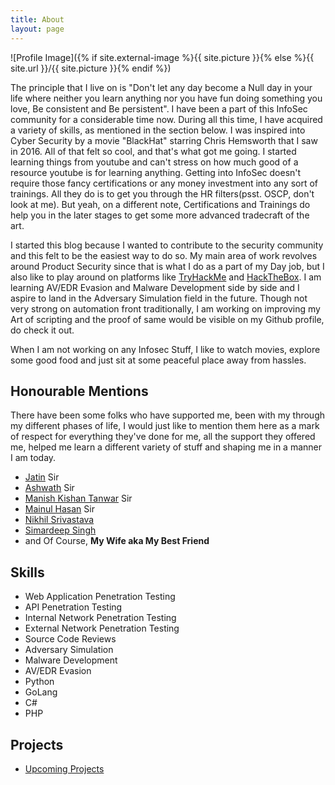 ```yaml
---
title: About
layout: page
---
```

![Profile Image]({% if site.external-image %}{{ site.picture }}{% else %}{{ site.url }}/{{ site.picture }}{% endif %})

<p>The principle that I live on is "Don't let any day become a Null day in your life where neither you learn anything nor you have fun doing something you love, Be consistent and Be persistent". I have been a part of this InfoSec community for a considerable time now. During all this time, I have acquired a variety of skills, as mentioned in the section below. I was inspired into Cyber Security by a movie "BlackHat" starring Chris Hemsworth that I saw in 2016. All of that felt so cool, and that's what got me going. I started learning things from youtube and can't stress on how much good of a resource youtube is for learning anything. Getting into InfoSec doesn't require those fancy certifications or any money investment into any sort of trainings. All they do is to get you through the HR filters(psst. OSCP, don't look at me). But yeah, on a different note, Certifications and Trainings do help you in the later stages to get some more advanced tradecraft of the art.</p>

<p>I started this blog because I wanted to contribute to the security community and this felt to be the easiest way to do so. My main area of work revolves around Product Security since that is what I do as a part of my Day job, but I  also like to play around on platforms like <a href="https://tryhackme.com/p/r0075cr1p7">TryHackMe</a> and <a href="https://app.hackthebox.com/profile/1482">HackTheBox</a>. I am learning AV/EDR Evasion and Malware Development side by side and I aspire to land in the Adversary Simulation field in the future. Though not very strong on automation front traditionally, I am working on improving my Art of scripting and the proof of same would be visible on my Github profile, do check it out.</p>
<p>When I am not working on any Infosec Stuff, I like to watch movies, explore some good food and just sit at some peaceful place away from hassles.</p>

<h2>Honourable Mentions</h2>
<p>There have been some folks who have supported me, been with my through my different phases of life, I would just like to mention them here as a mark of respect for everything they've done for me, all the support they offered me, helped me learn a different variety of stuff and shaping me in a manner I am today.
<p>
<ul>
	<li><a href="https://www.linkedin.com/in/sethijatin">Jatin</a> Sir</li>
	<li><a href="https://twitter.com/ka3hk">Ashwath</a> Sir</li>
	<li><a href="https://twitter.com/IndiShell1046">Manish Kishan Tanwar</a> Sir</li>
	<li><a href="https://twitter.com/2mikU">Mainul Hasan</a> Sir</li>
	<li><a href="https://www.linkedin.com/in/nikhilcyber">Nikhil Srivastava</a></li>
	<li><a href="https://www.simardeepsingh.tech/">Simardeep Singh</a></li>
	<li>and Of Course, <b>My Wife aka My Best Friend</b></li>
</ul>


<h2>Skills</h2>

<ul class="skill-list">
	<li>Web Application Penetration Testing</li>
	<li>API Penetration Testing</li>
	<li>Internal Network Penetration Testing</li>
	<li>External Network Penetration Testing</li>
	<li>Source Code Reviews</li>
	<li>Adversary Simulation</li>
	<li>Malware Development</li>
	<li>AV/EDR Evasion</li>
	<li>Python</li>
	<li>GoLang</li>
	<li>C#</li>
	<li>PHP</li>

</ul>

<h2>Projects</h2>

<ul>
	<li><a href="#">Upcoming Projects</a></li>
</ul>
